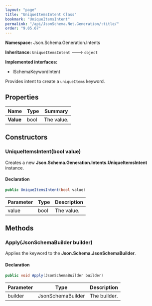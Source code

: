 ```yaml
---
layout: "page"
title: "UniqueItemsIntent Class"
bookmark: "UniqueItemsIntent"
permalink: "/api/JsonSchema.Net.Generation/:title/"
order: "9.05.67"
---
```

**Namespace:** Json.Schema.Generation.Intents

**Inheritance:**
`UniqueItemsIntent`
 🡒 
`object`

**Implemented interfaces:**

- ISchemaKeywordIntent

Provides intent to create a `uniqueItems` keyword.

## Properties

| Name | Type | Summary |
|---|---|---|
| **Value** | bool | The value. |
## Constructors

### UniqueItemsIntent(bool value)

Creates a new **Json.Schema.Generation.Intents.UniqueItemsIntent** instance.

#### Declaration

```c#
public UniqueItemsIntent(bool value)
```
| Parameter | Type | Description |
|---|---|---|
| value | bool | The value. |

## Methods

### Apply(JsonSchemaBuilder builder)

Applies the keyword to the **Json.Schema.JsonSchemaBuilder**.

#### Declaration

```c#
public void Apply(JsonSchemaBuilder builder)
```
| Parameter | Type | Description |
|---|---|---|
| builder | JsonSchemaBuilder | The builder. |

